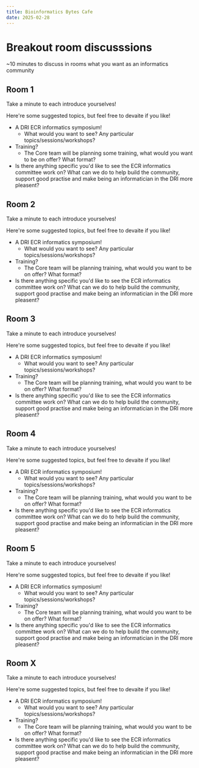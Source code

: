 ```yaml
---
title: Bioinformatics Bytes Cafe
date: 2025-02-28
---
```


# Breakout room discusssions

~10 minutes to discuss in rooms what you want as an informatics community

## Room 1

Take a minute to each introduce yourselves!

Here're some suggested topics, but feel free to devaite if you like!

- A DRI ECR informatics symposium!
    - What would you want to see? Any particular topics/sessions/workshops?
- Training?
    - The Core team will be planning some training, what would you want to be on offer? What format?
- Is there anything specific you'd like to see the ECR informatics committee work on? What can we do to help build the community, support good practise and make being an informatician in the DRI more pleasent?

## Room 2

Take a minute to each introduce yourselves!

Here're some suggested topics, but feel free to devaite if you like!

- A DRI ECR informatics symposium!
    - What would you want to see? Any particular topics/sessions/workshops?
- Training?
    - The Core team will be planning training, what would you want to be on offer? What format?
- Is there anything specific you'd like to see the ECR informatics committee work on? What can we do to help build the community, support good practise and make being an informatician in the DRI more pleasent?

## Room 3

Take a minute to each introduce yourselves!

Here're some suggested topics, but feel free to devaite if you like!

- A DRI ECR informatics symposium!
    - What would you want to see? Any particular topics/sessions/workshops?
- Training?
    - The Core team will be planning training, what would you want to be on offer? What format?
- Is there anything specific you'd like to see the ECR informatics committee work on? What can we do to help build the community, support good practise and make being an informatician in the DRI more pleasent?

## Room 4

Take a minute to each introduce yourselves!

Here're some suggested topics, but feel free to devaite if you like!

- A DRI ECR informatics symposium!
    - What would you want to see? Any particular topics/sessions/workshops?
- Training?
    - The Core team will be planning training, what would you want to be on offer? What format?
- Is there anything specific you'd like to see the ECR informatics committee work on? What can we do to help build the community, support good practise and make being an informatician in the DRI more pleasent?

## Room 5

Take a minute to each introduce yourselves!

Here're some suggested topics, but feel free to devaite if you like!

- A DRI ECR informatics symposium!
    - What would you want to see? Any particular topics/sessions/workshops?
- Training?
    - The Core team will be planning training, what would you want to be on offer? What format?
- Is there anything specific you'd like to see the ECR informatics committee work on? What can we do to help build the community, support good practise and make being an informatician in the DRI more pleasent?

## Room X

Take a minute to each introduce yourselves!

Here're some suggested topics, but feel free to devaite if you like!

- A DRI ECR informatics symposium!
    - What would you want to see? Any particular topics/sessions/workshops?
- Training?
    - The Core team will be planning training, what would you want to be on offer? What format?
- Is there anything specific you'd like to see the ECR informatics committee work on? What can we do to help build the community, support good practise and make being an informatician in the DRI more pleasent?
